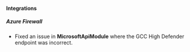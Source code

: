 
#### Integrations

##### Azure Firewall

- Fixed an issue in **MicrosoftApiModule** where the GCC High Defender endpoint was incorrect.
